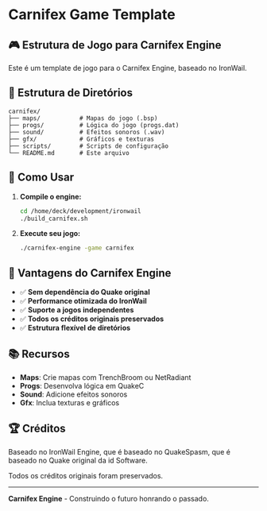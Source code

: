 # Carnifex Game Template

## 🎮 **Estrutura de Jogo para Carnifex Engine**

Este é um template de jogo para o Carnifex Engine, baseado no IronWail.

## 📁 **Estrutura de Diretórios**

```
carnifex/
├── maps/           # Mapas do jogo (.bsp)
├── progs/          # Lógica do jogo (progs.dat)
├── sound/          # Efeitos sonoros (.wav)
├── gfx/            # Gráficos e texturas
├── scripts/        # Scripts de configuração
└── README.md       # Este arquivo
```

## 🚀 **Como Usar**

1. **Compile o engine:**
   ```bash
   cd /home/deck/development/ironwail
   ./build_carnifex.sh
   ```

2. **Execute seu jogo:**
   ```bash
   ./carnifex-engine -game carnifex
   ```

## 🎯 **Vantagens do Carnifex Engine**

- ✅ **Sem dependência do Quake original**
- ✅ **Performance otimizada do IronWail**
- ✅ **Suporte a jogos independentes**
- ✅ **Todos os créditos originais preservados**
- ✅ **Estrutura flexível de diretórios**

## 📚 **Recursos**

- **Maps**: Crie mapas com TrenchBroom ou NetRadiant
- **Progs**: Desenvolva lógica em QuakeC
- **Sound**: Adicione efeitos sonoros
- **Gfx**: Inclua texturas e gráficos

## 🏆 **Créditos**

Baseado no IronWail Engine, que é baseado no QuakeSpasm, que é baseado no Quake original da id Software.

Todos os créditos originais foram preservados.

---

**Carnifex Engine** - Construindo o futuro honrando o passado.
